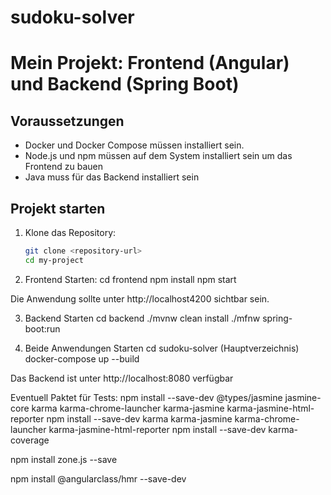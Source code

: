 # sudoku-solver

# Mein Projekt: Frontend (Angular) und Backend (Spring Boot)

## Voraussetzungen
- Docker und Docker Compose müssen installiert sein.
- Node.js und npm müssen auf dem System installiert sein um das Frontend zu bauen
- Java muss für das Backend installiert sein

## Projekt starten

1. Klone das Repository:
   ```bash
   git clone <repository-url>
   cd my-project

2. Frontend Starten:
   cd frontend
   npm install
   npm start

Die Anwendung sollte unter http://localhost4200 sichtbar sein.

3. Backend Starten
   cd backend
   ./mvnw clean install
   ./mfnw spring-boot:run

4. Beide Anwendungen Starten
   cd sudoku-solver (Hauptverzeichnis)
   docker-compose up --build

Das Backend ist unter http://localhost:8080 verfügbar



Eventuell Paktet für Tests:
npm install --save-dev @types/jasmine jasmine-core karma karma-chrome-launcher karma-jasmine karma-jasmine-html-reporter
npm install --save-dev karma karma-jasmine karma-chrome-launcher karma-jasmine-html-reporter
npm install --save-dev karma-coverage

npm install zone.js --save

npm install @angularclass/hmr --save-dev
